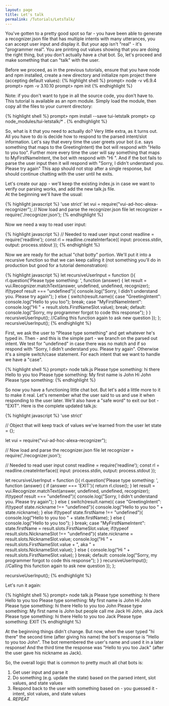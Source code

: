 ```yaml
---
layout: page
title: Let's talk 
permalink: /Tutorials/LetsTalk/
---
```


You've gotten to a pretty good spot so far - you have been able to generate a recognizer.json file that has multiple intents with many utterances, you can accept user input and
display it.  But your app isn't "real" - it's "programmer real".  You are printing out values showing that you are doing the right thing, but you don't actually have a chat bot.
So, let's proceed and make something that can "talk" with the user.

Before we proceed, as in the previous tutorials, ensure that you have node and npm installed, create a new directory and initialize npm project there (accepting default values):
{% highlight shell %}
prompt> node -v
v6.9.4
prompt> npm -v
3.10.10
prompt> npm init
{% endhighlight %}

Note: if you don't want to type in all the source code, you don't have to.  This tutorial is available as an npm module.  Simply load the module, then copy all the files to your current directory:

{% highlight shell %}
prompt> npm install --save tui-letstalk
prompt> cp node_modules/tui-letstalk/* .
{% endhighlight %}

So, what is it that you need to actually do?  Very little extra, as it turns out.  All you have to do is decide how to respond to the parsed intent/slot information.
Let's say that every time the user greets your bot (i.e. says something that maps to the GreetingIntent) the bot will respond with "Hello to you too".
Further more every time the user will say something that maps to MyFirstNameIntent, the bot with respond with "Hi <first name>".
And if the bot fails to parse the user input then it will respond with "Sorry, I didn't understand you.  Please try again"
This app should not stop after a single response, but should continue chatting with the user until he exits.

Let's create our app - we'll keep the existing index.js in case we want to verify our parsing works, and add the new talk.js file.  
At the beginning we'll have the usual:

{% highlight javascript %}
'use strict'
let vui = require("vui-ad-hoc-alexa-recognizer");
// Now load and parse the recognizer.json file
let recognizer = require('./recognizer.json');
{% endhighlight %}

Now we need a way to read user input:

{% highlight javascript %}
// Needed to read user input
const readline = require('readline');
const rl = readline.createInterface({
  input: process.stdin,
  output: process.stdout
});
{% endhighlight %}

Now we are ready for the actual "chat botty" portion.  We'll put it into a recursive function so that we can keep calling it
(not something you'll do in production but good for a tutorial demonstration):

{% highlight javascript %}
let recursiveUserInput = function (){
  rl.question('Please type something: ', function (answer) {
    let result = vui.Recognizer.matchText(answer, undefined, undefined, recognizer);
    if(typeof result === "undefined"){
      console.log("Sorry, I didn't understand you.  Please try again");
    }
    else {
      switch(result.name){
      case "GreetingIntent":
        console.log("Hello to you too");
        break;
      case "MyFirstNameIntent":
        console.log("Hi " + result.slots.FirstNameSlot.value);
        break;
      default:
        console.log("Sorry, my programmer forgot to code this response");
      }
    }
    recursiveUserInput(); //Calling this function again to ask new question
  });
};
recursiveUserInput();
{% endhighlight %}

First, we ask the user to "Please type something" and get whatever he's typed in.
Then - and this is the simple part - we branch on the parsed out intent.
We test for "undefined" in case there was no match and if so respond with "Sorry, I didn't understand you.  Please try again".
Otherwise it's a simple switch/case statement.  For each intent that we want to handle we have a "case".


{% highlight shell %}
prompt> node talk.js
Please type something: hi there
Hello to you too
Please type something: My first name is John
Hi John
Please type something: 
{% endhighlight %}

So now you have a functioning little chat bot.  But let's add a little more to it to make it real.
Let's remember what the user said to us and use it when responding to the user later.
We'll also have a "safe word" to exit our bot - "EXIT".  Here is the complete updated talk.js:

{% highlight javascript %}
'use strict'

// Object that will keep track of values we've learned from the user
let state = {};

let vui = require("vui-ad-hoc-alexa-recognizer");

// Now load and parse the recognizer.json file
let recognizer = require('./recognizer.json');

// Needed to read user input
const readline = require('readline');
const rl = readline.createInterface({
  input: process.stdin,
  output: process.stdout
});

let recursiveUserInput = function (){
  rl.question('Please type something: ', function (answer) {
    if (answer === 'EXIT'){
      return rl.close();
    }
    let result = vui.Recognizer.matchText(answer, undefined, undefined, recognizer);
    if(typeof result === "undefined"){
      console.log("Sorry, I didn't understand you.  Please try again");
    }
    else {
      switch(result.name){
      case "GreetingIntent":
        if(typeof state.nickname !== "undefined"){
          console.log("Hello to you too " + state.nickname);
        }
        else if(typeof state.firstName !== "undefined"){
          console.log("Hello to you too " + state.firstName);
        }
        else {
          console.log("Hello to you too");
        }
        break;
      case "MyFirstNameIntent":
        state.firstName = result.slots.FirstNameSlot.value;
        if(typeof result.slots.NicknameSlot !== "undefined"){
          state.nickname = result.slots.NicknameSlot.value;
          console.log("Hi " + result.slots.FirstNameSlot.value + ", aka " + result.slots.NicknameSlot.value);
        }
        else {
          console.log("Hi " + result.slots.FirstNameSlot.value);
        }
        break;
      default:
        console.log("Sorry, my programmer forgot to code this response");
      }
    }
    recursiveUserInput(); //Calling this function again to ask new question
  });
};

recursiveUserInput();
{% endhighlight %}

Let's run it again:

{% highlight shell %}
prompt> node talk.js 
Please type something: hi there
Hello to you too
Please type something: My first name is John
Hi John
Please type something: hi there
Hello to you too John
Please type something: My first name is John but people call me Jack
Hi John, aka Jack
Please type something: hi there
Hello to you too Jack
Please type something: EXIT
{% endhighlight %}

At the beginning things didn't change.  But now, when the user typed "hi there" the second time (after giving his name) the bot's response is "Hello to you too John".
The bot remembered the user's name and used it in a later response!
And the third time the response was "Hello to you too Jack" (after the user gave his nickname as Jack).

So, the overall logic that is common to pretty much all chat bots is:
1. Get user input and parse it
2. Do something (e.g. update the state) based on the parsed intent, slot values, and state values
3. Respond back to the user with something based on - you guessed it - intent, slot values, and state values
4. *REPEAT*

